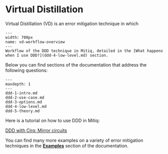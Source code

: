 # Virtual Distillation

Virtual Distillation (VD) is an error mitigation technique in which


```{figure} ../img/vd_workflow.svg
---
width: 700px
name: vd-workflow-overview
---
Workflow of the DDD technique in Mitiq, detailed in the [What happens when I use DDD?](ddd-4-low-level.md) section.
```

Below you can find sections of the documentation that address the following questions:

```{toctree}
---
maxdepth: 1
---
ddd-1-intro.md
ddd-2-use-case.md
ddd-3-options.md
ddd-4-low-level.md
ddd-5-theory.md
```

Here is a tutorial on how to use DDD in Mitiq:

[DDD with Cirq: Mirror circuits](../examples/ddd_tutorial.md)

You can find many more examples on a variety of error mitigation techniques in the **[Examples](../examples/examples.md)** section of
the documentation.
